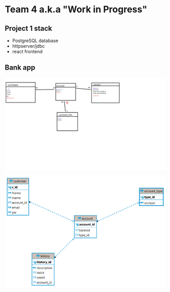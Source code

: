 # Team 4 a.k.a "Work in Progress"

## Project 1 stack
* PostgreSQL database
* httpserver/jdbc
* react frontend

## Bank app
![Prototype DB diagram](https://github.com/230123-UTA-SH-Java-React-AWS/Team4Project1/blob/87a8c9a0573e96b20c19c2f3a3174f5d8854fee2/MOCK_DB/Team4Project1-DB-prototype.png)

![Prototype DB diagram](https://github.com/230123-UTA-SH-Java-React-AWS/Team4Project1/blob/87a8c9a0573e96b20c19c2f3a3174f5d8854fee2/MOCK_DB/postgres%20-%20Team4Project1.png)

